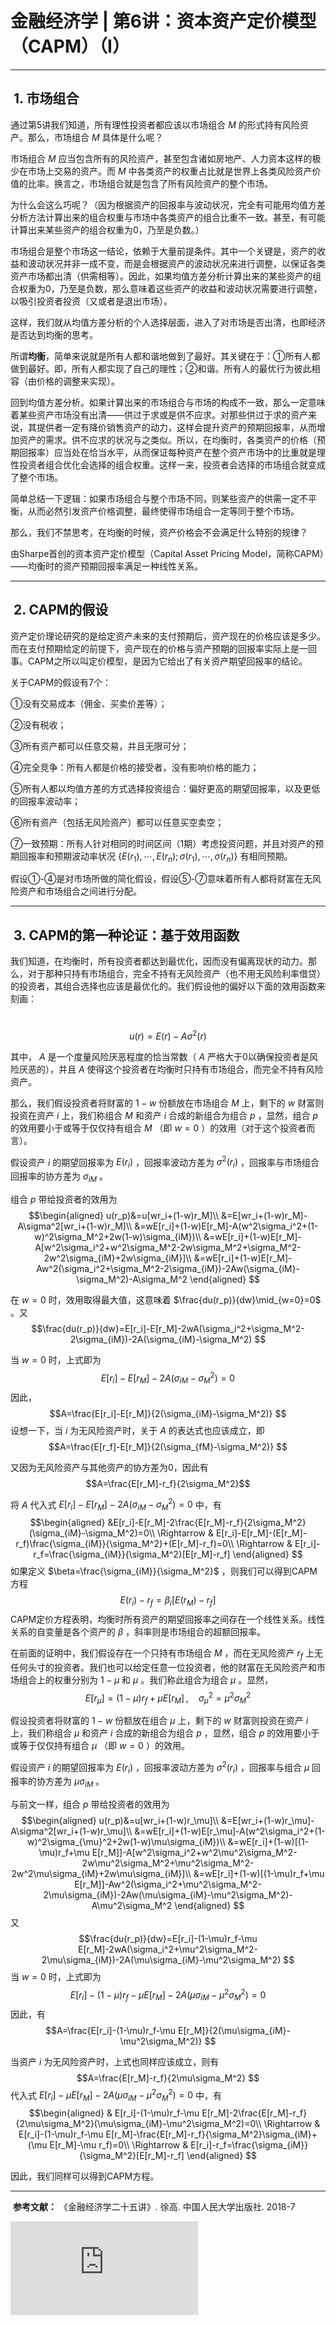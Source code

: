 # 金融经济学 | 第6讲：资本资产定价模型（CAPM）（Ⅰ）

___

##  **1. 市场组合**

通过第5讲我们知道，所有理性投资者都应该以市场组合 $M$ 的形式持有风险资产。那么，市场组合 $M$ 具体是什么呢？

市场组合 $M$ 应当包含所有的风险资产，甚至包含诸如房地产、人力资本这样的极少在市场上交易的资产。而 $M$ 中各类资产的权重占比就是世界上各类风险资产价值的比率。换言之，市场组合就是包含了所有风险资产的整个市场。

为什么会这么巧呢？（因为根据资产的回报率与波动状况，完全有可能用均值方差分析方法计算出来的组合权重与市场中各类资产的组合比重不一致。甚至，有可能计算出来某些资产的组合权重为0，乃至是负数。）

市场组合是整个市场这一结论，依赖于大量前提条件。其中一个关键是，资产的收益和波动状况并非一成不变，而是会根据资产的波动状况来进行调整，以保证各类资产市场都出清（供需相等）。因此，如果均值方差分析计算出来的某些资产的组合权重为0，乃至是负数，那么意味着这些资产的收益和波动状况需要进行调整，以吸引投资者投资（又或者是退出市场）。

这样，我们就从均值方差分析的个人选择层面，进入了对市场是否出清，也即经济是否达到均衡的思考。

所谓**均衡**，简单来说就是所有人都和谐地做到了最好。其关键在于：①所有人都做到最好。即，所有人都实现了自己的理性；②和谐。所有人的最优行为彼此相容（由价格的调整来实现）。

回到均值方差分析。如果计算出来的市场组合与市场的构成不一致，那么一定意味着某些资产市场没有出清——供过于求或是供不应求。对那些供过于求的资产来说，其提供者一定有降价销售资产的动力，这样会提升资产的预期回报率，从而增加资产的需求。供不应求的状况与之类似。所以，在均衡时，各类资产的价格（预期回报率）应当处在恰当水平，从而保证每种资产在整个资产市场中的比重就是理性投资者组合优化会选择的组合权重。这样一来，投资者会选择的市场组合就变成了整个市场。

简单总结一下逻辑：如果市场组合与整个市场不同，则某些资产的供需一定不平衡，从而必然引发资产价格调整，最终使得市场组合一定等同于整个市场。

那么，我们不禁思考，在均衡的时候，资产价格会不会满足什么特别的规律？

由Sharpe首创的资本资产定价模型（Capital Asset Pricing Model，简称CAPM）——均衡时的资产预期回报率满足一种线性关系。

___
##  **2. CAPM的假设**


资产定价理论研究的是给定资产未来的支付预期后，资产现在的价格应该是多少。而在支付预期给定的前提下，资产现在的价格与资产预期的回报率实际上是一回事。CAPM之所以叫定价模型，是因为它给出了有关资产期望回报率的结论。

关于CAPM的假设有7个：

①没有交易成本（佣金、买卖价差等）；

②没有税收；

③所有资产都可以任意交易，并且无限可分；

④完全竞争：所有人都是价格的接受者，没有影响价格的能力；

⑤所有人都以均值方差的方式选择投资组合：偏好更高的期望回报率，以及更低的回报率波动率；

⑥所有资产（包括无风险资产）都可以任意买空卖空；

⑦一致预期：所有人针对相同的时间区间（1期）考虑投资问题，并且对资产的预期回报率和预期波动率状况 $\{E(r_1),\cdots,E(r_n);\sigma(r_1),\cdots,\sigma(r_n)\}$ 有相同预期。

假设①-④是对市场所做的简化假设，假设⑤-⑦意味着所有人都将财富在无风险资产和市场组合之间进行分配。


___

##  **3. CAPM的第一种论证：基于效用函数**

我们知道，在均衡时，所有投资者都达到最优化，因而没有偏离现状的动力。那么，对于那种只持有市场组合，完全不持有无风险资产（也不用无风险利率借贷）的投资者，其组合选择也应该是最优化的。我们假设他的偏好以下面的效用函数来刻画：

 $$u(r)=E(r)-A\sigma^2(r) $$

其中， $A$ 是一个度量风险厌恶程度的恰当常数（ $A$ 严格大于0以确保投资者是风险厌恶的），并且 $A$ 使得这个投资者在均衡时只持有市场组合，而完全不持有风险资产。

那么，我们假设投资者将财富的 $1-w$ 份额放在市场组合 $M$ 上，剩下的 $w$ 财富则投资在资产 $i$ 上，我们称组合 $M$ 和资产 $i$ 合成的新组合为组合 $p$ ，显然，组合 $p$ 的效用要小于或等于仅仅持有组合 $M$ （即 $w=0$ ）的效用（对于这个投资者而言）。

假设资产 $i$ 的期望回报率为 $E(r_i)$ ，回报率波动方差为 $\sigma^2(r_i)$ ，回报率与市场组合回报率的协方差为 $\sigma_{iM}$ 。

组合 $p$ 带给投资者的效用为
 $$\begin{aligned} u(r_p)&=u[wr_i+(1-w)r_M]\\ &=E[wr_i+(1-w)r_M]-A\sigma^2[wr_i+(1-w)r_M]\\ &=wE[r_i]+(1-w)E[r_M]-A(w^2\sigma_i^2+(1-w)^2\sigma_M^2+2w(1-w)\sigma_{iM})\\ &=wE[r_i]+(1-w)E[r_M]-A[w^2\sigma_i^2+w^2\sigma_M^2-2w\sigma_M^2+\sigma_M^2-2w^2\sigma_{iM}+2w\sigma_{iM}]\\ &=wE[r_i]+(1-w)E[r_M]-Aw^2(\sigma_i^2+\sigma_M^2-2\sigma_{iM})-2Aw(\sigma_{iM}-\sigma_M^2)-A\sigma_M^2 \end{aligned} $$

在 $w=0$ 时，效用取得最大值，这意味着 $\frac{du(r_p)}{dw}\mid_{w=0}=0$ 。又
 $$\frac{du(r_p)}{dw}=E[r_i]-E[r_M]-2wA(\sigma_i^2+\sigma_M^2-2\sigma_{iM})-2A(\sigma_{iM}-\sigma_M^2) $$

当 $w=0$ 时，上式即为
 $$E[r_i]-E[r_M]-2A(\sigma_{iM}-\sigma_M^2)=0 $$
因此，
 $$A=\frac{E[r_i]-E[r_M]}{2(\sigma_{iM}-\sigma_M^2)} $$
设想一下，当 $i$ 为无风险资产时，关于 $A$ 的表达式也应该成立，即
 $$A=\frac{E[r_f]-E[r_M]}{2(\sigma_{fM}-\sigma_M^2)} $$

又因为无风险资产与其他资产的协方差为0，因此有
 $$A=\frac{E[r_M]-r_f}{2\sigma_M^2}$$

将 $A$ 代入式 $E[r_i]-E[r_M]-2A(\sigma_{iM}-\sigma_M^2)=0$ 中，有
 $$\begin{aligned} &E[r_i]-E[r_M]-2\frac{E[r_M]-r_f}{2\sigma_M^2}(\sigma_{iM}-\sigma_M^2)=0\\ \Rightarrow & E[r_i]-E[r_M]-(E[r_M]-r_f)\frac{\sigma_{iM}}{\sigma_M^2}+(E[r_M]-r_f)=0\\ \Rightarrow & E[r_i]-r_f=\frac{\sigma_{iM}}{\sigma_M^2}[E[r_M]-r_f] \end{aligned} $$
如果定义 $\beta=\frac{\sigma_{iM}}{\sigma_M^2}$ ，则我们可以得到CAPM方程
$$E(r_i)-r_f=\beta_i[E(r_M)-r_f] $$
CAPM定价方程表明，均衡时所有资产的期望回报率之间存在一个线性关系。线性关系的自变量是各个资产的 $\beta$ ，斜率则是市场组合的超额回报率。

在前面的证明中，我们假设存在一个只持有市场组合 $M$ ，而在无风险资产 $r_f$ 上无任何头寸的投资者。我们也可以给定任意一位投资者，他的财富在无风险资产和市场组合上的权重分别为 $1-\mu$ 和 $\mu$ 。我们称此组合为组合 $\mu$ 。显然，
 $$E[r_\mu]=(1-\mu)r_f+\mu E[r_M]\,,\quad \sigma_{\mu}^2=\mu^2\sigma_M^2 $$

假设投资者将财富的 $1-w$ 份额放在组合 $\mu$ 上，剩下的 $w$ 财富则投资在资产 $i$ 上，我们称组合 $\mu$ 和资产 $i$ 合成的新组合为组合 $p$ ，显然，组合 $p$ 的效用要小于或等于仅仅持有组合 $\mu$ （即 $w=0$ ）的效用。

假设资产 $i$ 的期望回报率为 $E(r_i)$ ，回报率波动方差为 $\sigma^2(r_i)$ ，回报率与组合 $\mu$ 回报率的协方差为 $\mu\sigma_{iM}$ 。

与前文一样，组合 $p$ 带给投资者的效用为
$$\begin{aligned} u(r_p)&=u[wr_i+(1-w)r_\mu]\\ &=E[wr_i+(1-w)r_\mu]-A\sigma^2[wr_i+(1-w)r_\mu]\\ &=wE[r_i]+(1-w)E[r_\mu]-A(w^2\sigma_i^2+(1-w)^2\sigma_{\mu}^2+2w(1-w)\mu\sigma_{iM})\\ &=wE[r_i]+(1-w)[(1-\mu)r_f+\mu E[r_M]]-A[w^2\sigma_i^2+w^2\mu^2\sigma_M^2-2w\mu^2\sigma_M^2+\mu^2\sigma_M^2-2w^2\mu\sigma_{iM}+2w\mu\sigma_{iM}]\\ &=wE[r_i]+(1-w)[(1-\mu)r_f+\mu E[r_M]]-Aw^2(\sigma_i^2+\mu^2\sigma_M^2-2\mu\sigma_{iM})-2Aw(\mu\sigma_{iM}-\mu^2\sigma_M^2)-A\mu^2\sigma_M^2 \end{aligned} $$
又
$$\frac{du(r_p)}{dw}=E[r_i]-(1-\mu)r_f-\mu E[r_M]-2wA(\sigma_i^2+\mu^2\sigma_M^2-2\mu\sigma_{iM})-2A(\mu\sigma_{iM}-\mu^2\sigma_M^2) $$
当 $w=0$ 时，上式即为
 $$E[r_i]-(1-\mu)r_f-\mu E[r_M]-2A(\mu\sigma_{iM}-\mu^2\sigma_M^2)=0 $$
因此，有
$$A=\frac{E[r_i]-(1-\mu)r_f-\mu E[r_M]}{2(\mu\sigma_{iM}-\mu^2\sigma_M^2)} $$

  
当资产 $i$ 为无风险资产时，上式也同样应该成立，则有
$$A=\frac{E[r_M]-r_f}{2\mu\sigma_M^2} $$
代入式 $E[r_i]-\mu E[r_M]-2A(\mu\sigma_{iM}-\mu^2\sigma_M^2)=0$ 中，有
$$\begin{aligned} & E[r_i]-(1-\mu)r_f-\mu E[r_M]-2\frac{E[r_M]-r_f}{2\mu\sigma_M^2}(\mu\sigma_{iM}-\mu^2\sigma_M^2)=0\\ \Rightarrow & E[r_i]-(1-\mu)r_f-\mu E[r_M]-\frac{E[r_M]-r_f}{\sigma_M^2}\sigma_{iM}+(\mu E[r_M]-\mu r_f)=0\\ \Rightarrow & E[r_i]-r_f=\frac{\sigma_{iM}}{\sigma_M^2}[E[r_M]-r_f] \end{aligned} $$

因此，我们同样可以得到CAPM方程。

___

 **参考文献：** 《金融经济学二十五讲》. 徐高. 中国人民大学出版社. 2018-7
 
<iframe src="https://player.bilibili.com/player.html?isOutside=true&aid=113530078496060&bvid=BV1fgByYtEfc&cid=26924224081&p=32&autoplay=false" scrolling="no" border="0" frameborder="no" framespacing="0" allowfullscreen="true"></iframe>

